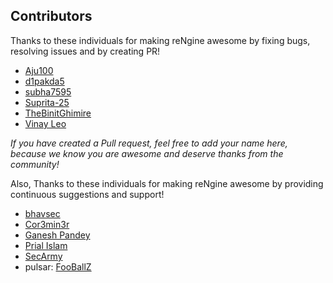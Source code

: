 ## Contributors

Thanks to these individuals for making reNgine awesome by fixing bugs, resolving issues and by creating PR!

* [Aju100](https://github.com/Aju100)
* [d1pakda5](https://github.com/d1pakda5)
* [subha7595](https://github.com/subha7595)
* [Suprita-25](https://github.com/Suprita-25)
* [TheBinitGhimire](https://github.com/TheBinitGhimire)
* [Vinay Leo](https://github.com/vinaynm)

*If you have created a Pull request, feel free to add your name here, because we know you are awesome and deserve thanks from the community!*


Also, Thanks to these individuals for making reNgine awesome by providing continuous suggestions and support!

* [bhavsec](https://twitter.com/bhavsec)
* [Cor3min3r](https://linkedin.com/in/cor3min3r)
* [Ganesh Pandey](https://github.com/GaneshPandey)
* [Prial Islam](https://github.com/prial261)
* [SecArmy](https://twitter.com/secarmyofficial)
* pulsar: [FooBallZ](https://github.com/FooBallZ/pulsar)
